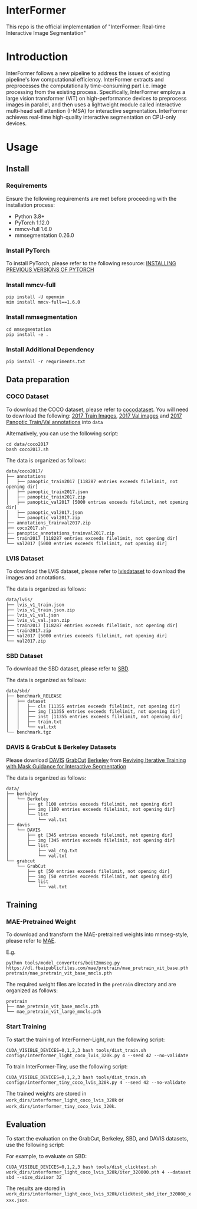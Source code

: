 # InterFormer
This repo is the official implementation of "InterFormer: Real-time Interactive Image Segmentation"

# Introduction
InterFormer follows a new pipeline to address the issues of existing pipeline's low computational efficiency. InterFormer extracts and preprocesses the computationally time-consuming part i.e. image processing from the existing process. Specifically, InterFormer employs a large vision transformer (ViT) on high-performance devices to preprocess images in parallel, and then uses a lightweight module called interactive multi-head self attention (I-MSA) for interactive segmentation. InterFormer achieves real-time high-quality interactive segmentation on CPU-only devices.

# Usage
## Install

### Requirements
Ensure the following requirements are met before proceeding with the installation process:
- Python 3.8+
- PyTorch 1.12.0
- mmcv-full 1.6.0
- mmsegmentation 0.26.0

### Install PyTorch

To install PyTorch, please refer to the following resource: [INSTALLING PREVIOUS VERSIONS OF PYTORCH](https://pytorch.org/get-started/previous-versions/)

### Install mmcv-full
```shell
pip install -U openmim
mim install mmcv-full==1.6.0
```

### Install mmsegmentation
```shell
cd mmsegmentation
pip install -e .
```

### Install Additional Dependency
```shell
pip install -r requriments.txt
```

## Data preparation

### COCO Dataset
To download the COCO dataset, please refer to [cocodataset](https://cocodataset.org/#download). You will need to download the following: [2017 Train Images](http://images.cocodataset.org/zips/train2017.zip), [2017 Val images](http://images.cocodataset.org/zips/val2017.zip) and [2017 Panoptic Train/Val annotations](http://images.cocodataset.org/annotations/panoptic_annotations_trainval2017.zip) into `data`

Alternatively, you can use the following script:
```shell
cd data/coco2017
bash coco2017.sh
```

The data is organized as follows:
```
data/coco2017/
├── annotations
│   ├── panoptic_train2017 [118287 entries exceeds filelimit, not opening dir]
│   ├── panoptic_train2017.json
│   ├── panoptic_train2017.zip
│   ├── panoptic_val2017 [5000 entries exceeds filelimit, not opening dir]
│   ├── panoptic_val2017.json
│   └── panoptic_val2017.zip
├── annotations_trainval2017.zip
├── coco2017.sh
├── panoptic_annotations_trainval2017.zip
├── train2017 [118287 entries exceeds filelimit, not opening dir]
└── val2017 [5000 entries exceeds filelimit, not opening dir]
```

### LVIS Dataset

To download the LVIS dataset, please refer to [lvisdataset](https://www.lvisdataset.org/dataset) to download the images and annotations.

The data is organized as follows:
```
data/lvis/
├── lvis_v1_train.json
├── lvis_v1_train.json.zip
├── lvis_v1_val.json
├── lvis_v1_val.json.zip
├── train2017 [118287 entries exceeds filelimit, not opening dir]
├── train2017.zip
├── val2017 [5000 entries exceeds filelimit, not opening dir]
└── val2017.zip
```

### SBD Dataset
To download the SBD dataset, please refer to [SBD](http://home.bharathh.info/pubs/codes/SBD/download.html).

The data is organized as follows:
```
data/sbd/
├── benchmark_RELEASE
│   ├── dataset
│   │   ├── cls [11355 entries exceeds filelimit, not opening dir]
│   │   ├── img [11355 entries exceeds filelimit, not opening dir]
│   │   ├── inst [11355 entries exceeds filelimit, not opening dir]
│   │   ├── train.txt
│   │   └── val.txt
└── benchmark.tgz
```


### DAVIS & GrabCut & Berkeley Datasets

Please download [DAVIS](https://github.com/saic-vul/fbrs_interactive_segmentation/releases/download/v1.0/DAVIS.zip)
[GrabCut](https://github.com/saic-vul/fbrs_interactive_segmentation/releases/download/v1.0/GrabCut.zip)
[Berkeley](https://github.com/saic-vul/fbrs_interactive_segmentation/releases/download/v1.0/Berkeley.zip) from [Reviving Iterative Training with Mask Guidance for Interactive Segmentation](https://github.com/SamsungLabs/ritm_interactive_segmentation#reviving-iterative-training-with-mask-guidance-for-interactive-segmentation)

The data is organized as follows:
```
data/
├── berkeley
│   └── Berkeley
│       ├── gt [100 entries exceeds filelimit, not opening dir]
│       ├── img [100 entries exceeds filelimit, not opening dir]
│       └── list
│           └── val.txt
├── davis
│   └── DAVIS
│       ├── gt [345 entries exceeds filelimit, not opening dir]
│       ├── img [345 entries exceeds filelimit, not opening dir]
│       └── list
│           ├── val_ctg.txt
│           └── val.txt
└── grabcut
    └── GrabCut
        ├── gt [50 entries exceeds filelimit, not opening dir]
        ├── img [50 entries exceeds filelimit, not opening dir]
        └── list
            └── val.txt

```

## Training

### MAE-Pretrained Weight

To download and transform the MAE-pretrained weights into mmseg-style, please refer to [MAE](mmsegmentation/configs/mae/README.md).

E.g.

```shell
python tools/model_converters/beit2mmseg.py https://dl.fbaipublicfiles.com/mae/pretrain/mae_pretrain_vit_base.pth pretrain/mae_pretrain_vit_base_mmcls.pth
```

The required weight files are located in the `pretrain` directory and are organized as follows:
```
pretrain
├── mae_pretrain_vit_base_mmcls.pth
└── mae_pretrain_vit_large_mmcls.pth
```

### Start Training

To start the training of InterFormer-Light, run the following script:
```shell
CUDA_VISIBLE_DEVICES=0,1,2,3 bash tools/dist_train.sh configs/interformer_light_coco_lvis_320k.py 4 --seed 42 --no-validate
```
To train InterFormer-Tiny, use the following script:
```shell
CUDA_VISIBLE_DEVICES=0,1,2,3 bash tools/dist_train.sh configs/interformer_tiny_coco_lvis_320k.py 4 --seed 42 --no-validate
```

The trained weights are stored in `work_dirs/interformer_light_coco_lvis_320k` or `work_dirs/interformer_tiny_coco_lvis_320k`.

## Evaluation

To start the evaluation on the GrabCut, Berkeley, SBD, and DAVIS datasets, use the following script:

For example, to evaluate on SBD:

```shell
CUDA_VISIBLE_DEVICES=0,1,2,3 bash tools/dist_clicktest.sh work_dirs/interformer_light_coco_lvis_320k/iter_320000.pth 4 --dataset sbd --size_divisor 32
```

The results are stored in `work_dirs/interformer_light_coco_lvis_320k/clicktest_sbd_iter_320000_xxxx.json`.
